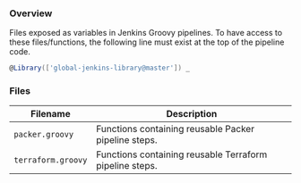 ### Overview

Files exposed as variables in Jenkins Groovy pipelines.  To have access to these files/functions, the following line 
must exist at the top of the pipeline code.

```groovy
@Library(['global-jenkins-library@master']) _
```

### Files

| Filename             | Description                                                                                  |
|----------------------|----------------------------------------------------------------------------------------------|
| `packer.groovy`      | Functions containing reusable Packer pipeline steps.                                         |
| `terraform.groovy`   | Functions containing reusable Terraform pipeline steps.                                      |